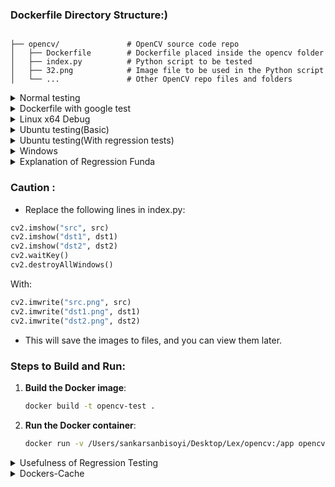 ### Dockerfile Directory Structure:)

```

├── opencv/               # OpenCV source code repo
│   ├── Dockerfile        # Dockerfile placed inside the opencv folder
│   ├── index.py          # Python script to be tested
│   ├── 32.png            # Image file to be used in the Python script
│   └── ...               # Other OpenCV repo files and folders
```
<details>
  <summary>Normal testing</summary>

### Dockerfile:

```Dockerfile
# Use Python 3.10 as a base image
FROM python:3.10-slim

# Install dependencies to build OpenCV
RUN apt-get update && apt-get install -y \
    build-essential \
    cmake \
    git \
    python3-dev \
    libgtk-3-dev \
    pkg-config \
    libavcodec-dev \
    libavformat-dev \
    libswscale-dev \
    libtbbmalloc2 \
    libtbb-dev \
    libjpeg-dev \
    libpng-dev \
    libtiff-dev \
    libv4l-dev \
    libxvidcore-dev \
    libx264-dev \
    libatlas-base-dev \
    gfortran \
    libgl1-mesa-glx \
    libglib2.0-0 \
    && apt-get clean

# Set the working directory in the container
WORKDIR /app

# Copy your OpenCV repo into the Docker container
COPY ./ /app/opencv

# Install NumPy (required by OpenCV and your script)
RUN pip install numpy

# Build OpenCV from your modified source, ensuring Python bindings are built
WORKDIR /app/opencv
RUN mkdir build && cd build \
    && cmake -D CMAKE_BUILD_TYPE=Release \
             -D CMAKE_INSTALL_PREFIX=/usr/local \
             -D BUILD_opencv_python3=ON \
             -D BUILD_opencv_gapi=OFF \
             -D PYTHON_EXECUTABLE=$(which python3) \
    .. \
    && make -j$(nproc) \
    && make install

# Set the working directory to where the Python script is
WORKDIR /app

COPY ./index.py /app/index.py
COPY ./32.png /app/32.png

# Run the Python script
CMD ["python3", "/app/index.py"]

```
</details>

<details>
<summary>Dockerfile with google test</summary>

```bash
# Base image
FROM ubuntu:22.04

# Set non-interactive mode for apt-get
ENV DEBIAN_FRONTEND=noninteractive

# Update package lists and install required packages
RUN apt-get update && apt-get install -y \
    build-essential \
    cmake \
    git \
    python3 \
    python3-pip \
    libgtk-3-dev \
    pkg-config \
    libavcodec-dev \
    libavformat-dev \
    libswscale-dev \
    libtbbmalloc2 \
    libtbb-dev \
    libjpeg-dev \
    libpng-dev \
    libtiff-dev \
    libv4l-dev \
    libxvidcore-dev \
    libx264-dev \
    libatlas-base-dev \
    gfortran \
    libgtest-dev \
    libopencv-dev \
    && apt-get clean

# Confirm Python version
RUN python3 --version

# Manually build GoogleTest with shared libraries
RUN if [ ! -d "/usr/src/googletest" ]; then \
        mkdir -p /usr/src/googletest; \
    fi && \
    cd /usr/src/googletest && \
    rm -rf * && \
    git clone https://github.com/google/googletest.git . && \
    cmake -DBUILD_SHARED_LIBS=ON . && \
    make && \
    cp lib/*.so /usr/lib && \
    cp -r googletest/include/gtest /usr/include

# Set the working directory to /app/opencv
WORKDIR /app/opencv

# Copy the local OpenCV repository into the Docker container
COPY . /app/opencv/

# Clean any previous builds and create a new build directory
RUN rm -rf build && mkdir build && cd build \
    && cmake -D CMAKE_BUILD_TYPE=Release \
             -D CMAKE_INSTALL_PREFIX=/usr/local \
             -D BUILD_opencv_python3=ON \
             -D BUILD_opencv_gapi=OFF \
             -D BUILD_opencv_java=OFF \
             -D BUILD_opencv_objc=OFF \
             -D PYTHON_EXECUTABLE=$(which python3) \
             -D BUILD_TESTS=ON \
             -D CMAKE_VERBOSE_MAKEFILE=ON .. \
    && make -j$(nproc) \
    && make install

# Copy the test file and the image for the test
COPY test_orb.cpp /app/opencv/build/
COPY images/tsukuba.png /app/opencv/images/

# Compile the test executable with OpenCV and GoogleTest, explicitly linking the necessary libraries
RUN cd /app/opencv/build && \
    g++ -o runTests /app/opencv/build/test_orb.cpp -lgtest -lgtest_main -lpthread -L/usr/lib -I/usr/include/gtest `pkg-config --cflags --libs opencv4`

# Set LD_LIBRARY_PATH to include the path for GoogleTest shared libraries
ENV LD_LIBRARY_PATH=/usr/lib:$LD_LIBRARY_PATH

# Entry point to run the tests
CMD ["sh", "-c", "cd /app/opencv/build && ./runTests /app/opencv/images/tsukuba.png"]


```

- Click here : [Link](https://www.gnu.org/software/bash/manual/html_node/Bash-Conditional-Expressions.html) : )

<details>
  <summary>`libgtest.so` problem</summary>

#### 1. Verify if libgtest.so exists in the container

First, check if libgtest.so was successfully built and copied to the correct directory:

```bash
docker run -it --rm opencv-test bash
```

#### Once inside the container, run:

```bash
ls /usr/lib | grep gtest
```

This should show libgtest.so and other related files. If libgtest.so is not there, then the GoogleTest build step may have failed.

#### 2. While still inside the container, navigate to your build directory and try running the test executable:

```bash
cd /app/opencv/build
```
#### 3. Create the symbolic link inside the container

Once you're inside the container's bash shell, use ln with elevated privileges to create the symbolic link:

```bash
ln -s /usr/lib/libgtest.so /usr/lib/libgtest.so.1.15.2
```
#### 4. Verify the link

After creating the symlink, confirm that it exists and points to the correct file:

```bash
ls -l /usr/lib | grep gtest
```

#### You should see an output like:

```javascript
libgtest.so.1.15.2 -> /usr/lib/libgtest.so
```

#### Run this

```bash
./runTests
```

  </details>

---

</details>

<details>
  <summary>Linux x64 Debug</summary>

  ```
# Use Python 3.10 as a base image for Linux x64 Debug
FROM python:3.10-slim

# Install dependencies to build OpenCV
RUN apt-get update && apt-get install -y \
    build-essential \
    cmake \
    git \
    python3-dev \
    libgtk-3-dev \
    pkg-config \
    libavcodec-dev \
    libavformat-dev \
    libswscale-dev \
    libtbbmalloc2 \
    libtbb-dev \
    libjpeg-dev \
    libpng-dev \
    libtiff-dev \
    libv4l-dev \
    libxvidcore-dev \
    libx264-dev \
    libatlas-base-dev \
    gfortran \
    libgl1-mesa-glx \
    libglib2.0-0 \
    && apt-get clean

WORKDIR /app

# Copy your OpenCV repo into the Docker container
COPY ./ /app/opencv

# Install NumPy and pytest (required by OpenCV and for testing)
RUN pip install numpy pytest

# Build OpenCV in Debug mode
WORKDIR /app/opencv
RUN mkdir build && cd build \
    && cmake -D CMAKE_BUILD_TYPE=Debug \
             -D CMAKE_INSTALL_PREFIX=/usr/local \
             -D BUILD_opencv_python3=ON \
             -D BUILD_opencv_gapi=OFF \
             -D PYTHON_EXECUTABLE=$(which python3) \
    .. \
    && make -j$(nproc) \
    && make install

# Set the working directory to where the Python script is
WORKDIR /app

COPY ./index.py /app/index.py
COPY ./32.png /app/32.png

# Copy regression test script (ensure this file exists in your local OpenCV directory)
COPY ./test_draw_contours.py /app/test_draw_contours.py

# Run the regression tests using pytest
CMD ["pytest", "/app/test_draw_contours.py"]

  
  ```
  
</details>
<details>
<summary>Ubuntu testing(Basic)</summary>
  
```
# Use Ubuntu 22.04 base image
FROM ubuntu:22.04

# Install dependencies for OpenCV
RUN apt-get update && apt-get install -y \
    build-essential \
    cmake \
    git \
    python3 \
    python3-pip \
    libgtk-3-dev \
    pkg-config \
    libavcodec-dev \
    libavformat-dev \
    libswscale-dev \
    libtbbmalloc2 \
    libtbb-dev \
    libjpeg-dev \
    libpng-dev \
    libtiff-dev \
    libv4l-dev \
    libxvidcore-dev \
    libx264-dev \
    libatlas-base-dev \
    gfortran \
    && apt-get clean

# Set working directory
WORKDIR /app

# Copy OpenCV repo
COPY ./ /app/opencv

# Install NumPy
RUN pip install numpy

# Build OpenCV
WORKDIR /app/opencv
RUN mkdir build && cd build \
    && cmake -D CMAKE_BUILD_TYPE=Release \
             -D CMAKE_INSTALL_PREFIX=/usr/local \
             -D WITH_OPENCL=OFF \
             -D BUILD_opencv_python3=ON \
    .. \
    && make -j4 \
    && make install

# Set working directory and run the script
WORKDIR /app
COPY ./index.py /app/index.py
CMD ["python3", "/app/index.py"]
```
</details>

<details>
  <summary>Ubuntu testing(With regression tests)</summary>

```
# Use Python 3.10 as a base image
FROM python:3.10-slim

# Install dependencies to build OpenCV and pytest
RUN apt-get update && apt-get install -y \
    build-essential \
    cmake \
    git \
    python3-dev \
    libgtk-3-dev \
    pkg-config \
    libavcodec-dev \
    libavformat-dev \
    libswscale-dev \
    libtbbmalloc2 \
    libtbb-dev \
    libjpeg-dev \
    libpng-dev \
    libtiff-dev \
    libv4l-dev \
    libxvidcore-dev \
    libx264-dev \
    libatlas-base-dev \
    gfortran \
    libgl1-mesa-glx \
    libglib2.0-0 \
    && apt-get clean

# Set the working directory in the container
WORKDIR /app

# Copy your OpenCV repo into the Docker container
COPY ./ /app/opencv

# Install NumPy and pytest (required by OpenCV and for testing)
RUN pip install numpy pytest

# Build OpenCV from your modified source, ensuring Python bindings are built
WORKDIR /app/opencv
RUN mkdir build && cd build \
    && cmake -D CMAKE_BUILD_TYPE=Release \
             -D CMAKE_INSTALL_PREFIX=/usr/local \
             -D BUILD_opencv_python3=ON \
             -D BUILD_opencv_gapi=OFF \
             -D PYTHON_EXECUTABLE=$(which python3) \
    .. \
    && make -j$(nproc) \
    && make install

# Set the working directory to where the Python script is
WORKDIR /app

COPY ./index.py /app/index.py
COPY ./32.png /app/32.png

# Copy regression test script (ensure this file exists in your local OpenCV directory)
COPY ./test_draw_contours.py /app/test_draw_contours.py

# Run the regression tests using pytest
CMD ["pytest", "/app/test_draw_contours.py"]

```

## Remember

### File Placement
- Create `test_draw_contours.py` : You can create the `test_draw_contours.py` file in your local OpenCV directory.
- This way, when you build the Docker image, it will copy the test file into the container.

### Location: The test file should be in the same directory from which you build the Docker image, or adjust the COPY command in the Dockerfile to point to the correct location.

- Running the Tests
- When you build and run the Docker container, pytest will execute the tests defined in test_draw_contours.py. Make sure your test file is correctly set up to validate the drawContours functionality.

</details>

<details>
<summary>Windows</summary>

### 1. **Create a GitHub Repository**

1. If you haven’t already, go to [GitHub](https://github.com) and create a new repository for your project:
   - Click the "New" button to create a new repository.
   - Give it a name (e.g., `opencv-test-windows`).
   - Set it to "Public" or "Private" as needed.

2. Clone the repository to your local machine:
   ```bash
   git clone https://github.com/<your-username>/opencv-test-windows.git
   ```

### 2. **Add Your Files to the Repository**

Add the necessary files for the OpenCV project:
- The Dockerfile (if using).
- Your Python scripts (`index.py`, `test_draw_contours.py`).
- Any resources like images (e.g., `32.png`).

Example of organizing the files:
```
opencv-test-windows/
├── Dockerfile
├── index.py
├── test_draw_contours.py
├── 32.png
```

Commit these files to your GitHub repository:
```bash
git add .
git commit -m "Initial commit with OpenCV test scripts"
git push origin main
```

### 3. **Set Up GitHub Actions Workflow**

1. In your repository, navigate to the **Actions** tab.
2. You’ll see a suggestion to **set up a workflow**. Click **"Set up a workflow yourself"**.
3. This will open the editor where you can add a workflow YAML file.

Here’s the YAML configuration to test on **Windows**:

```yaml
name: Test on Windows

on:
  push:
    branches:
      - main
  pull_request:
    branches:
      - main

jobs:
  windows_test:
    runs-on: windows-latest

    steps:
    - name: Checkout repository
      uses: actions/checkout@v2
      
    - name: Set up Python
      uses: actions/setup-python@v2
      with:
        python-version: '3.10'

    - name: Install dependencies
      run: |
        pip install numpy pytest

    - name: Run OpenCV Tests
      run: |
        pytest test_draw_contours.py
```

4. Save this as `.github/workflows/windows_test.yml`.

### 4. **Understanding the Workflow File**

- **Trigger Events (`on`)**: This specifies that the workflow will run when code is pushed to the `main` branch or when a pull request is made to `main`.
  
- **Job (`windows_test`)**: The job defines everything needed to set up and run your test on a **Windows environment**.
  
  - `runs-on: windows-latest`: Specifies that the workflow should run on a Windows machine.
  
  - **Checkout repository**: This uses the `actions/checkout@v2` action to check out your repository code into the runner so the tests can be run on the files.
  
  - **Set up Python**: This uses the `actions/setup-python@v2` action to set up Python 3.10 on the Windows runner.
  
  - **Install dependencies**: This installs `numpy` and `pytest`—two required dependencies for your OpenCV testing.

  - **Run OpenCV Tests**: This runs your test file `test_draw_contours.py` using `pytest`.

### 5. **Push the Workflow to GitHub**

Once you’ve created the `windows_test.yml` file and saved it under `.github/workflows/`, push it to your GitHub repository:

```bash
git add .github/workflows/windows_test.yml
git commit -m "Add GitHub Actions workflow for Windows testing"
git push origin main
```

### 6. **Run the Workflow**

After you push the workflow, go back to your repository on GitHub and navigate to the **Actions** tab:
- You should see a new workflow running under the name "Test on Windows."
- Click on the workflow to see the details and logs.

GitHub Actions will:
1. Spin up a Windows runner.
2. Set up Python 3.10.
3. Install `numpy` and `pytest`.
4. Run the test file.

You can view the live logs to see the progress.

### 7. **Check Results**

Once the workflow completes, you’ll see the status of your tests—whether they passed or failed.

- If all tests pass, you’ll see a green checkmark next to the workflow run.
- If there’s a failure, you’ll see a red cross and can click on the failed step to view logs and debug.

### 8. **Update and Rerun**

If there are any issues, you can modify the code or workflow, commit the changes, and push them to GitHub. The workflow will rerun automatically on push.

---

### Summary of Steps:
1. Create a GitHub repository and add your OpenCV-related files.
2. Add the GitHub Actions workflow YAML for Windows testing.
3. Push the workflow to the repository.
4. View the test results in the Actions tab.

  
</details>

<details>
  <summary>Explanation of Regression Funda</summary>

  
### 1. **Set Up the Dockerfile**

The Dockerfile is a script that defines the environment and steps needed to build your application. Here’s a breakdown of the significant sections relevant to running regression tests:

#### a. **Base Image and Dependencies**
```dockerfile
# Use Python 3.10 as a base image
FROM python:3.10-slim
```
- This line specifies that the base image for the Docker container should be Python 3.10 in a slim format, which is lightweight and efficient.

#### b. **Install Required Packages**
```dockerfile
RUN apt-get update && apt-get install -y \
    build-essential \
    cmake \
    git \
    python3-dev \
    libgtk-3-dev \
    pkg-config \
    libavcodec-dev \
    libavformat-dev \
    libswscale-dev \
    libtbbmalloc2 \
    libtbb-dev \
    libjpeg-dev \
    libpng-dev \
    libtiff-dev \
    libv4l-dev \
    libxvidcore-dev \
    libx264-dev \
    libatlas-base-dev \
    gfortran \
    libgl1-mesa-glx \
    libglib2.0-0 \
    && apt-get clean
```
- This section updates the package list and installs essential libraries and tools required to build OpenCV and run your tests. 

#### c. **Set Working Directory**
```dockerfile
WORKDIR /app
```
- Sets the working directory in the container to `/app`. All subsequent commands will be executed in this directory.

#### d. **Copy the OpenCV Code**
```dockerfile
COPY ./ /app/opencv
```
- This command copies the contents of your local OpenCV codebase into the Docker container.

#### e. **Install Python Packages**
```dockerfile
RUN pip install numpy pytest
```
- Installs Python packages `numpy` (needed by OpenCV) and `pytest` (used for running the regression tests).

#### f. **Build OpenCV**
```dockerfile
WORKDIR /app/opencv
RUN mkdir build && cd build \
    && cmake -D CMAKE_BUILD_TYPE=Release \
             -D CMAKE_INSTALL_PREFIX=/usr/local \
             -D BUILD_opencv_python3=ON \
             -D BUILD_opencv_gapi=OFF \
             -D PYTHON_EXECUTABLE=$(which python3) \
    .. \
    && make -j$(nproc) \
    && make install
```
- This section builds the OpenCV library from source, ensuring that Python bindings are included.

#### g. **Copy Test Script**
```dockerfile
COPY ./test_draw_contours.py /app/test_draw_contours.py
```
- Copies the regression test script `test_draw_contours.py` from your local filesystem to the Docker container.

#### h. **Run Tests Using CMD**
```dockerfile
CMD ["pytest", "/app/test_draw_contours.py"]
```
- Sets the default command to run when the container starts, which is to execute `pytest` on the test script.

### 2. **Create the Regression Test Script**

You need to create the `test_draw_contours.py` file, which contains the actual test cases to validate the functionality of the `drawContours` method:

```python
import cv2
import numpy as np

def test_draw_contours():
    # Create a blank image
    image = np.zeros((500, 500, 3), dtype=np.uint8)

    # Create a simple contour
    contour = np.array([[100, 100], [200, 100], [200, 200], [100, 200]], dtype=np.int32)
    contours = [contour]

    # Create a hierarchy (no child contours)
    hierarchy = np.array([[-1, -1, -1, -1]], dtype=np.int32)

    # Draw contours
    cv2.drawContours(image, contours, 0, (255, 0, 0), thickness=2, lineType=cv2.LINE_AA, hierarchy=hierarchy)

    # Check if the contour is drawn correctly
    assert np.any(image[150, 150] == [255, 0, 0])  # Check that a pixel in the contour is red
    assert np.all(image[50:250, 50:250] == [0, 0, 0])  # Ensure outside of the contour is black

if __name__ == "__main__":
    test_draw_contours()
```
- This script creates a blank image, defines a simple contour, and uses `cv2.drawContours` to draw it. Assertions check that the contour is drawn correctly.

### 3. **Build the Docker Image**
To create the Docker image from the Dockerfile, run:
```bash
docker build -t my_opencv_image .
```
- This command builds the image with the tag `my_opencv_image`. The `.` indicates that the Dockerfile is in the current directory.

### 4. **Run the Docker Container**
To run the regression tests, you can use:
```bash
docker run --rm my_opencv_image
```
- This command starts a new container from the `my_opencv_image`, and the tests will run automatically due to the `CMD` specified in the Dockerfile.

### 5. **Optional: Run Tests Manually**
If you want to interactively run the tests:
```bash
docker run -it --rm my_opencv_image /bin/bash
```
- Once inside the container, you can manually run:
```bash
pytest /app/test_draw_contours.py
```

### Summary of Steps
1. **Dockerfile Setup**: Create a Dockerfile to define the environment, install dependencies, copy files, and set commands.
2. **Test Script Creation**: Write a Python test script that validates the functionality of `drawContours`.
3. **Build the Docker Image**: Use `docker build` to create the image.
4. **Run the Tests**: Use `docker run` to execute the tests automatically or interactively.

This entire process ensures that your changes to the OpenCV codebase are validated by running automated tests in a consistent environment, making it easier to catch regressions or bugs early in the development process.
</details>

### Caution :

- Replace the following lines in index.py:

```python
cv2.imshow("src", src)
cv2.imshow("dst1", dst1)
cv2.imshow("dst2", dst2)
cv2.waitKey()
cv2.destroyAllWindows()
```

With:

```python
cv2.imwrite("src.png", src)
cv2.imwrite("dst1.png", dst1)
cv2.imwrite("dst2.png", dst2)
```
- This will save the images to files, and you can view them later.

### Steps to Build and Run:

1. **Build the Docker image**:
   ```bash
   docker build -t opencv-test .
   ```

2. **Run the Docker container**:
   ```bash
   docker run -v /Users/sankarsanbisoyi/Desktop/Lex/opencv:/app opencv-test

   ```
<details>
   <summary>Usefulness of Regression Testing</summary>


### What is Regression Testing?

**Regression Testing** is a type of software testing that ensures that recent changes (such as enhancements, bug fixes, or new features) haven't adversely affected the existing functionality of the software. The primary goal is to catch any unintended side effects introduced by changes, ensuring that previously working features continue to function as expected.

### Key Objectives of Regression Testing:
1. **Verify Functionality**: Ensure that previously developed and tested features still perform correctly after changes.
2. **Detect Bugs**: Identify bugs introduced inadvertently due to recent changes or new code.
3. **Increase Confidence**: Provide assurance that the new code does not disrupt the stability and reliability of the software.

### How Regression Testing is Used in Your Docker Setup

In the context of your OpenCV project, regression testing is implemented as follows:

1. **Identifying the Area of Change**:
   - In your case, you modified the `drawContours` function to improve its ability to draw child contours. This change could potentially affect how contours are rendered throughout the OpenCV library.

2. **Creating a Test Case**:
   - You wrote a regression test script (`test_draw_contours.py`) that specifically tests the functionality of the `drawContours` method. This script includes assertions to verify:
     - That a contour is drawn correctly on a blank image.
     - That the area outside the contour remains unaffected (i.e., still black).
   - Here’s a snippet of the test:
     ```python
     assert np.any(image[150, 150] == [255, 0, 0])  # Check that a pixel in the contour is red
     assert np.all(image[50:250, 50:250] == [0, 0, 0])  # Ensure outside of the contour is black
     ```

3. **Integrating Testing into the Build Process**:
   - The regression test script is included in the Docker container alongside your OpenCV code. This integration allows you to run the tests automatically as part of the build process or when the container is executed.

4. **Running Tests in a Consistent Environment**:
   - By using Docker, you ensure that the tests run in a consistent environment, eliminating issues that might arise due to differences in local setups. This consistency is critical for reliable regression testing.

5. **Continuous Validation**:
   - Whenever you rebuild the Docker image and run the container, the regression tests execute automatically. If any of the assertions in your test fail, it indicates that the recent changes to `drawContours` have introduced a bug or caused existing functionality to fail, thus requiring investigation and potential fixes.

### Benefits of Regression Testing in Your Case
- **Immediate Feedback**: You get immediate feedback on whether your changes are valid and do not break existing functionality.
- **Confidence in Code Quality**: It provides confidence in the stability of the OpenCV library after changes, making it easier to merge contributions and perform updates.
- **Easier Debugging**: If a test fails, it helps narrow down the potential area of concern to the changes you made, simplifying the debugging process.

### Summary
Regression testing is a vital practice in software development that helps maintain software quality and stability after changes. In your OpenCV project, it's implemented through a dedicated test script that verifies the correct functionality of the `drawContours` method after modifications, ensuring that new changes do not disrupt existing capabilities. This approach leads to more reliable software and a smoother development process.

</details>

<details>
<summary>Dockers-Cache</summary>

  
# Clearing Docker Cache

Clearing Docker cache can be necessary to free up disk space or resolve issues caused by stale images, containers, or other cached data. Here are some steps you can follow to clear different types of Docker cache:

## 1. Remove Unused Containers, Networks, Images, and Build Cache

Docker provides a prune command to remove unused data:

```bash
docker system prune -a
```

- **-a**: Remove all unused images, not just dangling ones.
- **--volumes**: Remove all unused volumes (add this option if you want to remove unused volumes as well).

## 2. Remove Specific Docker Objects

### Remove Unused Containers

List all containers (including stopped ones):
```bash
docker ps -a
```
Remove all stopped containers:
```bash
docker container prune
```
Remove a specific container:
```bash
docker rm <container_id>
```

### Remove Unused Images

List all images:
```bash
docker images -a
```
Remove all unused images:
```bash
docker image prune -a
```
Remove a specific image:
```bash
docker rmi <image_id>
```

### Remove Unused Networks

List all networks:
```bash
docker network ls
```
Remove all unused networks:
```bash
docker network prune
```
Remove a specific network:
```bash
docker network rm <network_id>
```

### Remove Unused Volumes

List all volumes:
```bash
docker volume ls
```
Remove all unused volumes:
```bash
docker volume prune
```
Remove a specific volume:
```bash
docker volume rm <volume_name>
```

## 3. Remove Docker Build Cache

Remove the build cache:
```bash
docker builder prune
```
To remove all build cache:
```bash
docker builder prune --all
```

## 4. Remove Everything (Use with Caution)

If you want to remove all Docker data, you can use the following command. This will remove all images, containers, volumes, and networks:
```bash
docker system prune -a --volumes
```

## Summary of Commands

1. **Prune unused data**:
```bash
docker system prune -a --volumes
```

2. **Remove specific containers, images, networks, or volumes**:
```bash
docker rm <container_id>
docker rmi <image_id>
docker network rm <network_id>
docker volume rm <volume_name>
```

3. **Prune specific types of unused data**:
```bash
docker container prune
docker image prune -a
docker network prune
docker volume prune
docker builder prune
```

By using these commands, you can manage and clear your Docker cache effectively.


</details>
